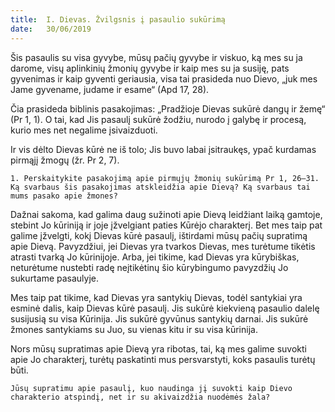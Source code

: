 ```yaml
---
title:  I. Dievas. Žvilgsnis į pasaulio sukūrimą
date:   30/06/2019
---
```


Šis pasaulis su visa gyvybe, mūsų pačių gyvybe ir viskuo, ką mes su ja darome, visų aplinkinių žmonių gyvybe ir kaip mes su ja susiję, pats gyvenimas ir kaip gyventi geriausia, visa tai prasideda nuo Dievo, „juk mes Jame gyvename, judame ir esame“ (Apd 17, 28).

Čia prasideda biblinis pasakojimas: „Pradžioje Dievas sukūrė dangų ir žemę“ (Pr 1, 1). O tai, kad Jis pasaulį sukūrė žodžiu, nurodo į galybę ir procesą, kurio mes net negalime įsivaizduoti.

Ir vis dėlto Dievas kūrė ne iš tolo; Jis buvo labai įsitraukęs, ypač kurdamas pirmąjį žmogų (žr. Pr 2, 7).

`1. Perskaitykite pasakojimą apie pirmųjų žmonių sukūrimą Pr 1, 26–31. Ką svarbaus šis pasakojimas atskleidžia apie Dievą? Ką svarbaus tai mums pasako apie žmones?`

Dažnai sakoma, kad galima daug sužinoti apie Dievą leidžiant laiką gamtoje, stebint Jo kūriniją ir joje įžvelgiant paties Kūrėjo charakterį. Bet mes taip pat galime įžvelgti, kokį Dievas kūrė pasaulį, ištirdami mūsų pačių supratimą apie Dievą. Pavyzdžiui, jei Dievas yra tvarkos Dievas, mes turėtume tikėtis atrasti tvarką Jo kūrinijoje. Arba, jei tikime, kad Dievas yra kūrybiškas, neturėtume nustebti radę neįtikėtinų šio kūrybingumo pavyzdžių Jo sukurtame pasaulyje.

Mes taip pat tikime, kad Dievas yra santykių Dievas, todėl santykiai yra esminė dalis, kaip Dievas kūrė pasaulį. Jis sukūrė kiekvieną pasaulio dalelę susijusią su visa Kūrinija. Jis sukūrė gyvūnus santykių darnai. Jis sukūrė žmones santykiams su Juo, su vienas kitu ir su visa kūrinija.

Nors mūsų supratimas apie Dievą yra ribotas, tai, ką mes galime suvokti apie Jo charakterį, turėtų paskatinti mus persvarstyti, koks pasaulis turėtų būti.

`Jūsų supratimu apie pasaulį, kuo naudinga jį suvokti kaip Dievo charakterio atspindį, net ir su akivaizdžia nuodėmės žala?`
